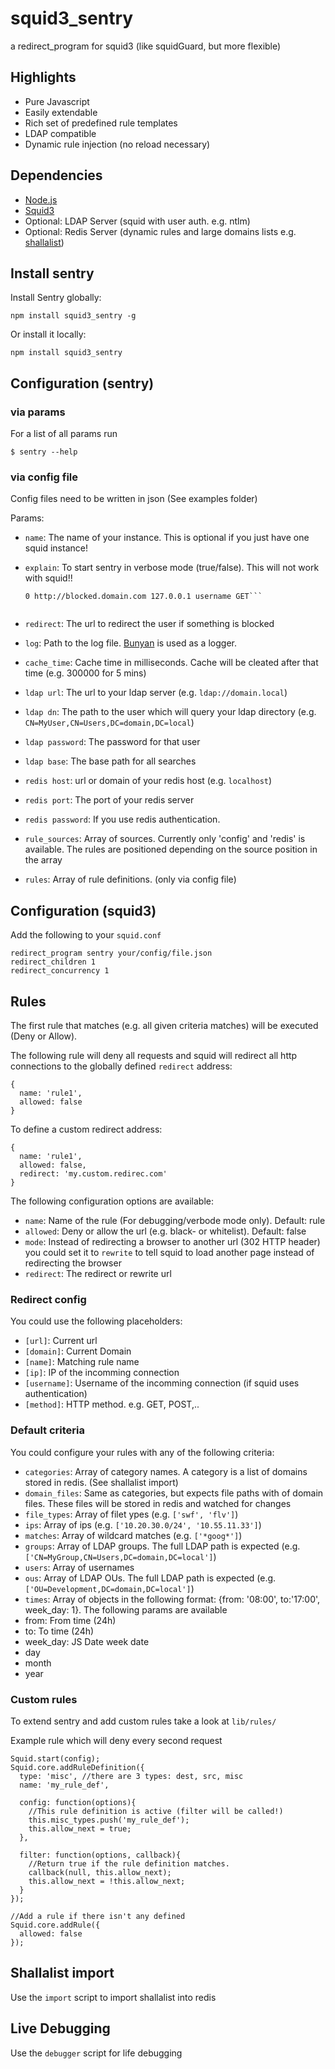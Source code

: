 # squid3_sentry

a redirect_program for squid3 (like squidGuard, but more flexible)

## Highlights
* Pure Javascript
* Easily extendable
* Rich set of predefined rule templates
* LDAP compatible
* Dynamic rule injection (no reload necessary)

## Dependencies
* [Node.js](http://nodejs.org/)
* [Squid3](http://www.squid-cache.org/)
* Optional: LDAP Server (squid with user auth. e.g. ntlm)
* Optional: Redis Server (dynamic rules and large domains lists e.g. [shallalist](http://www.shallalist.de/))

## Install sentry
Install Sentry globally:

    npm install squid3_sentry -g

Or install it locally:

    npm install squid3_sentry

## Configuration (sentry)
### via params
For a list of all params run

    $ sentry --help
  
### via config file
Config files need to be written in json (See examples folder)

Params:

* ```name```: The name of your instance. This is optional if you just have one squid instance!
* ```explain```: To start sentry in verbose mode (true/false). This will not work with squid!!
 
    ```$ sentry --explain
    0 http://blocked.domain.com 127.0.0.1 username GET```
    

* ```redirect```: The url to redirect the user if something is blocked
* ```log```: Path to the log file. [Bunyan](https://github.com/trentm/node-bunyan) is used as a logger.
* ```cache_time```: Cache time in milliseconds. Cache will be cleated after that time (e.g. 300000 for 5 mins)
* ```ldap url```: The url to your ldap server (e.g. ```ldap://domain.local```)
* ```ldap dn```: The path to the user which will query your ldap directory (e.g. ```CN=MyUser,CN=Users,DC=domain,DC=local```)
* ```ldap password```: The password for that user
* ```ldap base```: The base path for all searches
* ```redis host```: url or domain of your redis host (e.g. ```localhost```)
* ```redis port```: The port of your redis server
* ```redis password```: If you use redis authentication.
* ```rule_sources```: Array of sources. Currently only 'config' and 'redis' is available. The rules are positioned depending on the source position in the array
* ```rules```: Array of rule definitions. (only via config file)


## Configuration (squid3)
Add the following to your ```squid.conf```

    redirect_program sentry your/config/file.json
    redirect_children 1
    redirect_concurrency 1

## Rules
The first rule that matches (e.g. all given criteria matches) will be executed (Deny or Allow).

The following rule will deny all requests and squid will redirect all http connections to the globally defined ```redirect``` address:

    {
      name: 'rule1',
      allowed: false
    }
    
To define a custom redirect address:

    {
      name: 'rule1',
      allowed: false,
      redirect: 'my.custom.redirec.com'
    }

The following configuration options are available:

* ```name```: Name of the rule (For debugging/verbode mode only). Default: rule<nr>
* ```allowed```: Deny or allow the url (e.g. black- or whitelist). Default: false
* ```mode```: Instead of redirecting a browser to another url (302 HTTP header) you could set it to ```rewrite``` to tell squid to load another page instead of redirecting the browser
* ```redirect```: The redirect or rewrite url

### Redirect config
You could use the following placeholders:

* ```[url]```: Current url
* ```[domain]```: Current Domain
* ```[name]```: Matching rule name
* ```[ip]```: IP of the incomming connection
* ```[username]```: Username of the incomming connection (if squid uses authentication)
* ```[method]```: HTTP method. e.g. GET, POST,..

### Default criteria
You could configure your rules with any of the following criteria:

* ```categories```: Array of category names. A category is a list of domains stored in redis. (See shallalist import)
* ```domain_files```: Same as categories, but expects file paths with of domain files. These files will be stored in redis and watched for changes
* ```file_types```: Array of filet ypes (e.g. ```['swf', 'flv']```)
* ```ips```: Array of ips (e.g. ```['10.20.30.0/24', '10.55.11.33']```) 
* ```matches```: Array of wildcard matches (e.g. ```['*goog*']```)
* ```groups```: Array of LDAP groups. The full LDAP path is expected (e.g. ```['CN=MyGroup,CN=Users,DC=domain,DC=local']```) 
* ```users```: Array of usernames
* ```ous```: Array of LDAP OUs. The full LDAP path is expected (e.g. ```['OU=Development,DC=domain,DC=local']```)
* ```times```: Array of objects in the following format: {from: '08:00', to:'17:00', week_day: 1}.
  The following params are available
 * from: From time (24h)
 * to: To time (24h)
 * week_day: JS Date week date
 * day
 * month
 * year

### Custom rules
To extend sentry and add custom rules take a look at ```lib/rules/```

Example rule which will deny every second request
    
    Squid.start(config);
    Squid.core.addRuleDefinition({
      type: 'misc', //there are 3 types: dest, src, misc
      name: 'my_rule_def',

      config: function(options){
        //This rule definition is active (filter will be called!)
        this.misc_types.push('my_rule_def');
        this.allow_next = true;
      },

      filter: function(options, callback){
        //Return true if the rule definition matches.
        callback(null, this.allow_next);
        this.allow_next = !this.allow_next;
      }
    });
    
    //Add a rule if there isn't any defined
    Squid.core.addRule({
      allowed: false
    });

## Shallalist import
Use the ```import``` script to import shallalist into redis


## Live Debugging
Use the ```debugger``` script for life debugging
